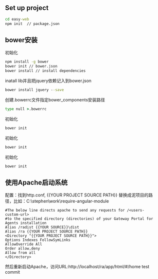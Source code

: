
## Set up project

```cmd
cd easy-web
npm init  // package.json
```

## bower安装


初始化
```cmd
npm install -g bower
bower init // bower.json
bower install // install dependencies
```

inatall lib并且把jquery依赖记入到bower.json
```cmd
bower install jquery --save
```

创建.bowerrc文件指定bower_components安装路径
```cmd
type null >.bowerrc
```

初始化
```cmd
bower init
```

初始化
```cmd
bower init
```

初始化
```cmd
bower init
```


##  使用Apache启动系统

配置：找到http.conf, {{YOUR PROJECT SOURCE PATH}} 替换成泥项目的路径，比如：C:\stephen\work\require-angular-module

```
#The below line directs apache to send any requests for /<users-custom-url>
#to the specified directory (directories) of your Gateway Portal for Agents installation
Alias /radist {{YOUR SOURCE}}\dist
Alias /ra {{YOUR PROJECT SOURCE PATH}}
<Directory "{{YOUR PROJECT SOURCE PATH}}">
Options Indexes FollowSymLinks
AllowOverride All
Order allow,deny
Allow from all
</Directory>
```

然后重新启动Apache，访问URL:http://localhost/ra/app/html/#/home
test commit